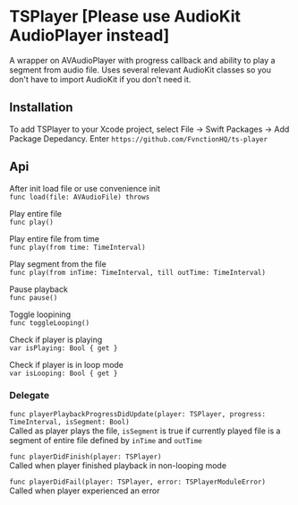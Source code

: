 # TSPlayer [Please use AudioKit AudioPlayer instead]

A wrapper on AVAudioPlayer with progress callback and ability to play a segment from audio file. Uses several relevant AudioKit classes so you don't have to import AudioKit if you don't need it.

## Installation
To add TSPlayer to your Xcode project, select File -> Swift Packages -> Add Package Depedancy. Enter `https://github.com/FvnctionHQ/ts-player`


## Api

After init load file or use convenience init <br />
`func load(file: AVAudioFile) throws`

Play entire file  <br />
`func play()`

Play entire file from time <br />
`func play(from time: TimeInterval)`

Play segment from the file <br />
`func play(from inTime: TimeInterval, till outTime: TimeInterval)`

Pause playback <br />
`func pause()`

Toggle loopining <br />
`func toggleLooping()`

Check if player is playing <br />
`var isPlaying: Bool { get }`

Check if player is in loop mode <br />
`var isLooping: Bool { get }`

### Delegate


`func playerPlaybackProgressDidUpdate(player: TSPlayer, progress: TimeInterval, isSegment: Bool)` <br />
Called as player plays the file, `isSegment` is true if currently played file is a segment of entire file defined by `inTime` and `outTime` 

`func playerDidFinish(player: TSPlayer)`   <br />
Called when player finished playback in non-looping mode

`func playerDidFail(player: TSPlayer, error: TSPlayerModuleError)`  <br />
Called when player experienced an error

